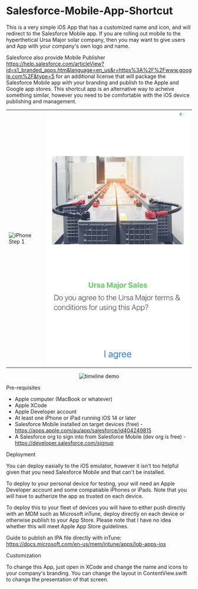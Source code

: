 # Salesforce-Mobile-App-Shortcut

This is a very simple iOS App that has a customized name and icon, and will redirect to the Salesforce Mobile app. If you are rolling out mobile to the hyperthetical Ursa Major solar company, then you may want to give users and App with your company's own logo and name.

Salesforce also provide Mobile Publisher https://help.salesforce.com/articleView?id=s1_branded_apps.htm&language=en_us&r=https%3A%2F%2Fwww.google.com%2F&type=5 for an additional license that will package the Salesforce Mobile app with your branding and publish to the Apple and Google app stores. This shortcut app is an alternative way to acheive something similar, however you need to be comfortable with the iOS device publishing and management.

<table>
  <tr>
    <td>
      <img alt="iPhone Step 1" src="ursa_major_iphone_step1.png">
    </td>
    <td>
      <img alt="iPhone Step 2" src="ursa_major_iphone_step2.png">
    </td>
   </tr>
</table>
  
<p align="center">
  <img alt="timeline demo" src="Ursa Major iPad.gif">
</p>

Pre-requisites

* Apple computer (MacBook or whatever)
* Apple XCode
* Apple Developer account
* At least one iPhone or iPad running iOS 14 or later
* Salesforce Mobile installed on target devices (free) - https://apps.apple.com/au/app/salesforce/id404249815
* A Salesforce org to sign into from Salesforce Mobile (dev org is free) - https://developer.salesforce.com/signup



Deployment

You can deploy easially to the iOS emulator, however it isn't too helpful given that you need Salesforce Mobile and that can't be installed.

To deploy to your personal device for testing, your will need an Apple Developer account and some compatiable iPhones or iPads. Note that you will have to autherize the app as trusted on each device.

To deploy this to your fleet of devices you will have to either push directly with an MDM such as Microsoft inTune, deploy directly on each device or otherwise publish to your App Store. Please note that I have no idea whether this will meet Apple App Store guidelines.

Guide to publish an IPA file directly with inTune: https://docs.microsoft.com/en-us/mem/intune/apps/lob-apps-ios


Customization

To change this App, just open in XCode and change the name and icons to your company's branding. You can change the layout in ContentView.swift to change the presentation of that screen.

